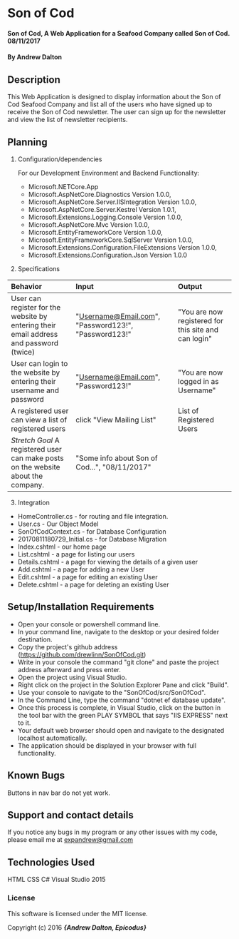 # Son of Cod

#### Son of Cod, A Web Application for a Seafood Company called Son of Cod. 08/11/2017

#### By Andrew Dalton

## Description

This Web Application is designed to display information about the Son of Cod Seafood Company and list all of the users who have signed up to receive the Son of Cod newsletter. The user can sign up for the newsletter and view the list of newsletter recipients.

## Planning

1. Configuration/dependencies

	For our Development Environment and Backend Functionality:
	* Microsoft.NETCore.App
	* Microsoft.AspNetCore.Diagnostics Version 1.0.0,
	* Microsoft.AspNetCore.Server.IISIntegration Version 1.0.0,
	* Microsoft.AspNetCore.Server.Kestrel Version 1.0.1,
	* Microsoft.Extensions.Logging.Console Version 1.0.0,
	* Microsoft.AspNetCore.Mvc Version 1.0.0,
	* Microsoft.EntityFrameworkCore Version 1.0.0,
	* Microsoft.EntityFrameworkCore.SqlServer Version 1.0.0,
	* Microsoft.Extensions.Configuration.FileExtensions Version 1.0.0,
	* Microsoft.Extensions.Configuration.Json Version 1.0.0

  2. Specifications

  | Behavior | Input | Output |
  | :--------| :---- | :------|
  | User can register for the website by entering their email address and password (twice) | "Username@Email.com", "Password123!", "Password123!" | "You are now registered for this site and can login" |
  | User can login to the website by entering their username and password | "Username@Email.com", "Password123!" | "You are now logged in as Username" |
  | A registered user can view a list of registered users | click "View Mailing List" | List of Registered Users |
  | *Stretch Goal* A registered user can make posts on the website about the company. | "Some info about Son of Cod...", "08/11/2017" | 


3. Integration

  * HomeController.cs - for routing and file integration.
  * User.cs - Our Object Model
  * SonOfCodContext.cs - for Database Configuration
  * 20170811180729_Initial.cs - for Database Migration
  * Index.cshtml - our home page
  * List.cshtml - a page for listing our users
  * Details.cshtml - a page for viewing the details of a given user
  * Add.cshtml - a page for adding a new User
  * Edit.cshtml - a page for editing an existing User
  * Delete.cshtml - a page for deleting an existing User
  
## Setup/Installation Requirements

* Open your console or powershell command line.
* In your command line, navigate to the desktop or your desired folder destination.
* Copy the project's github address (https://github.com/drewlinn/SonOfCod.git)
* Write in your console the command "git clone" and paste the project address afterward and press enter.
* Open the project using Visual Studio.
* Right click on the project in the Solution Explorer Pane and click "Build".
* Use your console to navigate to the "SonOfCod/src/SonOfCod".
* In the Command Line, type the command "dotnet ef database update".
* Once this process is complete, in Visual Studio, click on the button in the tool bar with the green PLAY SYMBOL that says "IIS EXPRESS" next to it.
* Your default web browser should open and navigate to the designated localhost automatically.
* The application should be displayed in your browser with full functionality.


## Known Bugs

Buttons in nav bar do not yet work.

## Support and contact details

If you notice any bugs in my program or any other issues with my code, please email me at expandrew@gmail.com

## Technologies Used

HTML
CSS
C#
Visual Studio 2015

### License

This software is licensed under the MIT license.

Copyright (c) 2016 **_{Andrew Dalton, Epicodus}_**